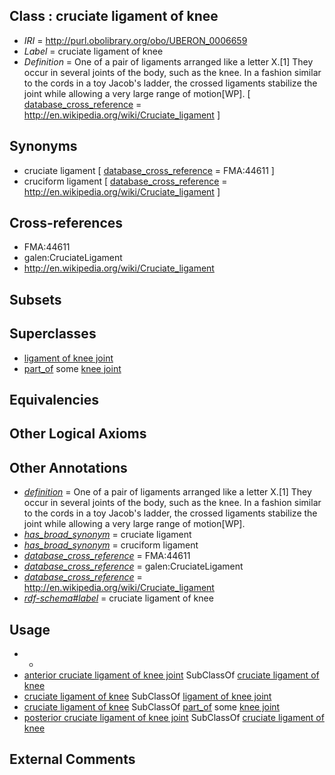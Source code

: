 
## Class : cruciate ligament of knee

 * *IRI* = http://purl.obolibrary.org/obo/UBERON_0006659
 * *Label* = cruciate ligament of knee
 * *Definition* = One of a pair of ligaments arranged like a letter X.[1] They occur in several joints of the body, such as the knee. In a fashion similar to the cords in a toy Jacob's ladder, the crossed ligaments stabilize the joint while allowing a very large range of motion[WP]. [ [database_cross_reference](../../ef/oboInOwl#hasDbXref.md) = http://en.wikipedia.org/wiki/Cruciate_ligament ]

## Synonyms

 * cruciate ligament [ [database_cross_reference](../../ef/oboInOwl#hasDbXref.md) = FMA:44611 ]
 * cruciform ligament [ [database_cross_reference](../../ef/oboInOwl#hasDbXref.md) = http://en.wikipedia.org/wiki/Cruciate_ligament ]

## Cross-references

 * FMA:44611
 * galen:CruciateLigament
 * http://en.wikipedia.org/wiki/Cruciate_ligament

## Subsets


## Superclasses

 * [ligament of knee joint](../../UBERON/88/UBERON_0011088.md)
 * [part_of](../../BFO/50/BFO_0000050.md) some [knee joint](../../UBERON/85/UBERON_0001485.md)

## Equivalencies


## Other Logical Axioms


## Other Annotations

 * *[definition](../../IAO/15/IAO_0000115.md)* = One of a pair of ligaments arranged like a letter X.[1] They occur in several joints of the body, such as the knee. In a fashion similar to the cords in a toy Jacob's ladder, the crossed ligaments stabilize the joint while allowing a very large range of motion[WP].
 * *[has_broad_synonym](../../ym/oboInOwl#hasBroadSynonym.md)* = cruciate ligament
 * *[has_broad_synonym](../../ym/oboInOwl#hasBroadSynonym.md)* = cruciform ligament
 * *[database_cross_reference](../../ef/oboInOwl#hasDbXref.md)* = FMA:44611
 * *[database_cross_reference](../../ef/oboInOwl#hasDbXref.md)* = galen:CruciateLigament
 * *[database_cross_reference](../../ef/oboInOwl#hasDbXref.md)* = http://en.wikipedia.org/wiki/Cruciate_ligament
 * *[rdf-schema#label](../../el/rdf-schema#label.md)* = cruciate ligament of knee

## Usage

 * -
 * [anterior cruciate ligament of knee joint](../../UBERON/71/UBERON_0003671.md) SubClassOf [cruciate ligament of knee](../../UBERON/59/UBERON_0006659.md)
 * [cruciate ligament of knee](../../UBERON/59/UBERON_0006659.md) SubClassOf [ligament of knee joint](../../UBERON/88/UBERON_0011088.md)
 * [cruciate ligament of knee](../../UBERON/59/UBERON_0006659.md) SubClassOf [part_of](../../BFO/50/BFO_0000050.md) some [knee joint](../../UBERON/85/UBERON_0001485.md)
 * [posterior cruciate ligament of knee joint](../../UBERON/80/UBERON_0003680.md) SubClassOf [cruciate ligament of knee](../../UBERON/59/UBERON_0006659.md)

## External Comments

